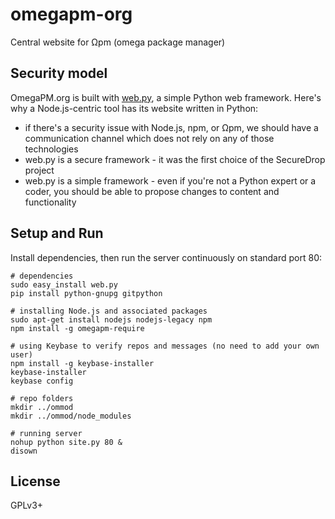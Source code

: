 # omegapm-org

Central website for Ωpm (omega package manager)

## Security model

OmegaPM.org is built with <a href="http://webpy.org">web.py</a>, a simple Python web framework.
Here's why a Node.js-centric tool has its website written in Python:

- if there's a security issue with Node.js, npm, or Ωpm, we should have a communication channel which does not rely on any of those technologies
- web.py is a secure framework - it was the first choice of the SecureDrop project
- web.py is a simple framework - even if you're not a Python expert or a coder, you should be able to propose changes to content and functionality

## Setup and Run

Install dependencies, then run the server continuously on standard port 80:

```
# dependencies
sudo easy_install web.py
pip install python-gnupg gitpython

# installing Node.js and associated packages
sudo apt-get install nodejs nodejs-legacy npm
npm install -g omegapm-require

# using Keybase to verify repos and messages (no need to add your own user)
npm install -g keybase-installer
keybase-installer
keybase config

# repo folders
mkdir ../ommod
mkdir ../ommod/node_modules

# running server
nohup python site.py 80 &
disown
```

## License

GPLv3+
